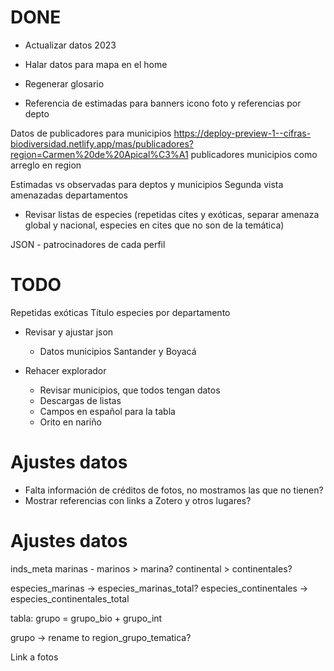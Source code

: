 
# DONE

- Actualizar datos 2023

- Halar datos para mapa en el home
- Regenerar glosario

- Referencia de estimadas para banners
icono foto y referencias por depto

Datos de publicadores para municipios
https://deploy-preview-1--cifras-biodiversidad.netlify.app/mas/publicadores?region=Carmen%20de%20Apical%C3%A1
publicadores municipios como arreglo en region

Estimadas vs observadas para deptos y municipios
Segunda vista amenazadas departamentos

- Revisar listas de especies (repetidas cites y exóticas, separar amenaza global y nacional, especies en cites que no son de la temática)

JSON
    - patrocinadores de cada perfil

# TODO

Repetidas exóticas
Título especies por departamento




- Revisar y ajustar json 
    - Datos municipios Santander y Boyacá

- Rehacer explorador
    - Revisar municipios, que todos tengan datos
    - Descargas de listas
    - Campos en español para la tabla
    - Orito en nariño




# Ajustes datos

- Falta información de créditos de fotos, no mostramos las que no tienen?
- Mostrar referencias con links a Zotero y otros lugares?






# Ajustes datos

inds_meta
marinas - marinos > marina?
continental > continentales?

especies_marinas -> especies_marinas_total?
especies_continentales -> especies_continentales_total 

tabla: grupo = grupo_bio + grupo_int

grupo -> rename to region_grupo_tematica?

Link a fotos









